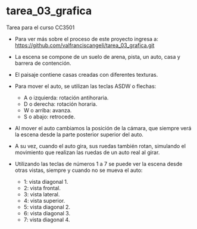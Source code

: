 # tarea_03_grafica
 Tarea para el curso CC3501

- Para ver más sobre el proceso de este proyecto ingresa a:
https://github.com/valfranciscangeli/tarea_03_grafica.git

- La escena se compone de un suelo de arena, pista, un auto, casa y barrera de contención.

- El paisaje contiene casas creadas con diferentes texturas.

- Para mover el auto, se utilizan las teclas ASDW o flechas:
  - A o izquierda: rotación antihoraria.
  - D o derecha: rotación horaria.
  - W o arriba: avanza.
  - S o abajo: retrocede.

- Al mover el auto cambiamos la posición de la cámara, que siempre verá la escena desde la parte posterior superior del auto.
- A su vez, cuando el auto gira, sus ruedas también rotan, simulando el movimiento que realizan las ruedas de un auto real al girar.
- Utilizando las teclas de números 1 a 7 se puede ver la escena desde otras vistas, siempre y cuando no se mueva el auto:
  - 1: vista diagonal 1.
  - 2: vista frontal.
  - 3: vista lateral.
  - 4: vista superior.
  - 5: vista diagonal 2.
  - 6: vista diagonal 3.
  - 7: vista diagonal 4.


	